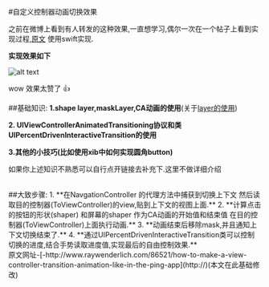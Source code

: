 #自定义控制器动画切换效果

之前在微博上看到有人转发的这种效果,一直想学习,偶尔一次在一个帖子上看到实现过程,[原文][raywenderlichURL] 使用swift实现.

[raywenderlichURL]: http://25.io/mou/ "Markdown editor on Mac OS X"


**实现效果如下**

![alt text][id]

[id]: ../images/pushAnimation.gif "效果图1"

wow  效果太赞了 👍

##基础知识:
**1.shape layer,maskLayer,CA动画的使用**(关于[layer的使用][LayerURL])

[LayerURL]:layer.html

**2. UIViewControllerAnimatedTransitioning协议和类UIPercentDrivenInteractiveTransition的使用**

**3.其他的小技巧(比如使用xib中如何实现圆角button)**

如果你上述知识不熟悉可以自行点开链接去补充下.这里不做详细介绍


<br/>
##大致步骤:
1. **在NavgationController 的代理方法中捕获到切换上下文 然后读取目的控制器(ToViewController)的view,贴到上下文的视图上面.**
2. **计算点击的按钮的形状(shaper)  和屏幕的shaper 作为CA动画的开始值和结束值 在目的控制器(ToViewController)上面执行动画.**
3. **动画结束后移除mask,并且通知上下文切换结束了.**
4. **通过UIPercentDrivenInteractiveTransition类可以控制切换的进度,结合手势读取进度值,实现最后的自由控制效果.**


<br/>
原文网址-[-http://www.raywenderlich.com/86521/how-to-make-a-view-controller-transition-animation-like-in-the-ping-app](http://)(本文在此基础修改)

